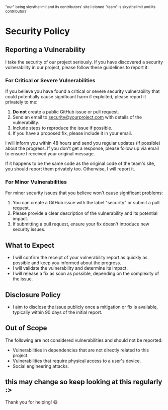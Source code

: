 
<sub>"our" being skysthelimit and its contributors' site I cloned</sub>
<sub>"team" is skysthelimit and its contributors'</sub>

# Security Policy

## Reporting a Vulnerability

I take the security of our project seriously. If you have discovered a security vulnerability in our project, please follow these guidelines to report it:

### For Critical or Severe Vulnerabilities

If you believe you have found a critical or severe security vulnerability that could potentially cause significant harm if exploited, please report it privately to me:

1. **Do not** create a public GitHub issue or pull request.
2. Send an email to [security@yourproject.com](mailto:security@yourproject.com) with details of the vulnerability.
3. Include steps to reproduce the issue if possible.
4. If you have a proposed fix, please include it in your email.

I will inform you within 48 hours and send you regular updates (if possible) about the progress. If you don't get a response, please follow up via email to ensure I received your original message.

If it happens to be the same code as the original code of the team's site, you should report them privately too. Otherwise, I will report it.

### For Minor Vulnerabilities

For minor security issues that you believe won't cause significant problems:

1. You can create a GitHub issue with the label "security" or submit a pull request.
2. Please provide a clear description of the vulnerability and its potential impact.
3. If submitting a pull request, ensure your fix doesn't introduce new security issues.

## What to Expect

- I will confirm the receipt of your vulnerability report as quickly as possible and keep you informed about the progress.
- I will validate the vulnerability and determine its impact.
- I will release a fix as soon as possible, depending on the complexity of the issue.

## Disclosure Policy

- I aim to disclose the issue publicly once a mitigation or fix is available, typically within 90 days of the initial report.

## Out of Scope

The following are not considered vulnerabilities and should not be reported:


- Vulnerabilities in dependencies that are not directly related to this project.
- Vulnerabilities that require physical access to a user's device.
- Social engineering attacks.

## this may change so keep looking at this regularly :>

Thank you for helping! 😄

